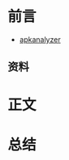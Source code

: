 # 前言
* [apkanalyzer](https://developer.android.com/studio/command-line/apkanalyzer)
## 资料
# 正文
# 总结 